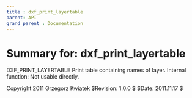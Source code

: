 ```yaml
---
title : dxf_print_layertable
parent: API
grand_parent : Documentation
---
```

# Summary for: **dxf_print_layertable**

DXF_PRINT_LAYERTABLE Print table containing names of layer.
Internal function: Not usable directly.

Copyright 2011 Grzegorz Kwiatek
$Revision: 1.0.0 $  $Date: 2011.11.17 $

